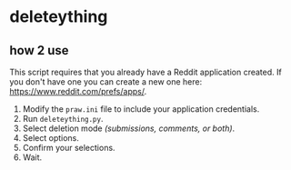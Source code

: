 # deleteything

## how 2 use

This script requires that you already have a Reddit application created. If you don't have one you can create a new one here: https://www.reddit.com/prefs/apps/.

1. Modify the `praw.ini` file to include your application credentials.
2. Run `deleteything.py`.
3. Select deletion mode _(submissions, comments, or both)_.
4. Select options.
5. Confirm your selections.
6. Wait.
